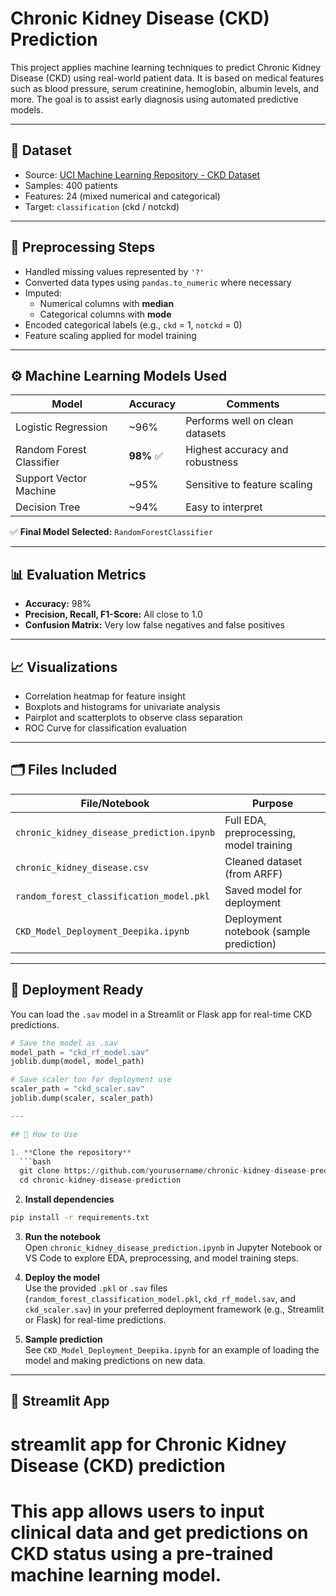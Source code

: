 # Chronic Kidney Disease (CKD) Prediction

This project applies machine learning techniques to predict Chronic Kidney Disease (CKD) using real-world patient data. It is based on medical features such as blood pressure, serum creatinine, hemoglobin, albumin levels, and more. The goal is to assist early diagnosis using automated predictive models.

---

## 📂 Dataset

- Source: [UCI Machine Learning Repository - CKD Dataset](https://archive.ics.uci.edu/ml/datasets/chronic_kidney_disease)
- Samples: 400 patients
- Features: 24 (mixed numerical and categorical)
- Target: `classification` (ckd / notckd)

---

## 🔄 Preprocessing Steps

- Handled missing values represented by `'?'`
- Converted data types using `pandas.to_numeric` where necessary
- Imputed:
  - Numerical columns with **median**
  - Categorical columns with **mode**
- Encoded categorical labels (e.g., `ckd` = 1, `notckd` = 0)
- Feature scaling applied for model training

---

## ⚙️ Machine Learning Models Used

| Model                  | Accuracy | Comments                         |
|-----------------------|----------|----------------------------------|
| Logistic Regression    | ~96%     | Performs well on clean datasets |
| Random Forest Classifier | **98%** ✅ | Highest accuracy and robustness |
| Support Vector Machine | ~95%     | Sensitive to feature scaling    |
| Decision Tree          | ~94%     | Easy to interpret                |

✅ **Final Model Selected:** `RandomForestClassifier`

---

## 📊 Evaluation Metrics

- **Accuracy:** 98%
- **Precision, Recall, F1-Score:** All close to 1.0
- **Confusion Matrix:** Very low false negatives and false positives

---

## 📈 Visualizations

- Correlation heatmap for feature insight
- Boxplots and histograms for univariate analysis
- Pairplot and scatterplots to observe class separation
- ROC Curve for classification evaluation

---

## 🗂️ Files Included

| File/Notebook                         | Purpose                                |
|--------------------------------------|----------------------------------------|
| `chronic_kidney_disease_prediction.ipynb` | Full EDA, preprocessing, model training |
| `chronic_kidney_disease.csv`         | Cleaned dataset (from ARFF)            |
| `random_forest_classification_model.pkl` | Saved model for deployment             |
| `CKD_Model_Deployment_Deepika.ipynb` | Deployment notebook (sample prediction) |

---

## 🚀 Deployment Ready

You can load the `.sav` model in a Streamlit or Flask app for real-time CKD predictions.

```python
# Save the model as .sav
model_path = "ckd_rf_model.sav"
joblib.dump(model, model_path)

# Save scaler too for deployment use
scaler_path = "ckd_scaler.sav"
joblib.dump(scaler, scaler_path)

---

## 📝 How to Use

1. **Clone the repository**  
  ```bash
  git clone https://github.com/yourusername/chronic-kidney-disease-prediction.git
  cd chronic-kidney-disease-prediction
  ```

2. **Install dependencies**  
  ```bash
  pip install -r requirements.txt
  ```

3. **Run the notebook**  
  Open `chronic_kidney_disease_prediction.ipynb` in Jupyter Notebook or VS Code to explore EDA, preprocessing, and model training steps.

4. **Deploy the model**  
  Use the provided `.pkl` or `.sav` files (`random_forest_classification_model.pkl`, `ckd_rf_model.sav`, and `ckd_scaler.sav`) in your preferred deployment framework (e.g., Streamlit or Flask) for real-time predictions.

5. **Sample prediction**  
  See `CKD_Model_Deployment_Deepika.ipynb` for an example of loading the model and making predictions on new data.

---

## 🚀 Streamlit App

# streamlit app for Chronic Kidney Disease (CKD) prediction
# This app allows users to input clinical data and get predictions on CKD status using a pre-trained machine learning model.
 
